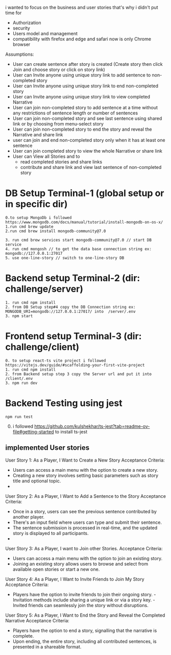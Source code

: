 i wanted to focus on the business and user stories that's why i didn't put time for 
 - Authorization
 - security
 - Users model and management
 - compatibility with firefox and edge and safari now is only Chrome browser

Assumptions:
 - User can create sentence after story is created (Create story then click Join and choose story or click on story link)
 - User can Invite anyone using unique story link to add sentence to non-completed story
 - User can Invite anyone using unique story link to end non-completed story
 - User can Invite anyone using unique story link to view completed Narrative
 - User can join non-completed story to add sentence at a time without any restrictions of sentence length or number of sentences
 - User can join non-completed story and see last sentence using shared link or by choosing from menu-select story
 - User can join non-completed story to end the story and reveal the Narrative and share link
 - user can join and end non-completed story only when it has at least one sentence
 - User can join completed story to view the whole Narrative or share link
 - User can View all Stories and to
   - read completed stories and share links
   - contribute and share link and view last sentence of non-completed story




DB Setup Terminal-1 (global setup or in specific dir)
========
    0.to setup MongoDb i followed https://www.mongodb.com/docs/manual/tutorial/install-mongodb-on-os-x/ 
    1.run cmd brew update
    2.run cmd brew install mongodb-community@7.0

    3. run cmd brew services start mongodb-community@7.0 // start DB service
    4. run cmd mongosh // to get the data base connection string ex: mongodb://127.0.0.1:27017
    5. use one-line-story // switch to one-line-story DB

Backend setup Terminal-2 (dir: challenge/server)
=============
    1. run cmd npm install
    2. from DB Setup step#4 copy the DB Connection string ex: MONGODB_URI=mongodb://127.0.0.1:27017/ into  /server/.env
    3. npm start

Frontend setup Terminal-3 (dir: challenge/client)
=============
    0. to setup react-ts vite project i followed https://vitejs.dev/guide/#scaffolding-your-first-vite-project
    1. run cmd npm install
    2. from Backend setup step 3 copy the Server url and put it into /client/.env
    3. npm run dev

Backend Testing using jest
============
    npm run test

 0. i followed https://github.com/kulshekhar/ts-jest?tab=readme-ov-file#getting-started to install ts-jest 

## implemented User stories
User Story 1: As a Player, I Want to Create a New Story
  Acceptance Criteria:
- Users can access a main menu with the option to create a new story.
- Creating a new story involves setting basic parameters such as story title and optional topic.
-
User Story 2: As a Player, I Want to Add a Sentence to the Story
  Acceptance Criteria:
- Once in a story, users can see the previous sentence contributed by another player.
- There's an input field where users can type and submit their sentence.
- The sentence submission is processed in real-time, and the updated story is displayed to all participants.
- 
User Story 3: As a Player, I want to Join other Stories.
  Acceptance Criteria:
- Users can access a main menu with the option to join an existing story.
- Joining an existing story allows users to browse and select from available open stories or start a new one.

User Story 4: As a Player, I Want to Invite Friends to Join My Story Acceptance Criteria:
- Players have the option to invite friends to join their ongoing story. - Invitation methods include sharing a unique link or via a story key. - Invited friends can seamlessly join the story without disruptions.

User Story 5: As a Player, I Want to End the Story and Reveal the Completed Narrative
  Acceptance Criteria:
- Players have the option to end a story, signalling that the narrative is complete.
- Upon ending, the entire story, including all contributed sentences, is presented in a shareable format.
